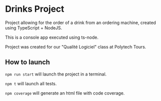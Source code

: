 # Drinks Project

Project allowing for the order of a drink from an ordering machine, created using TypeScript + NodeJS.

This is a console app executed using ts-node.

Project was created for our "Qualité Logiciel" class at Polytech Tours.

## How to launch

`npm run start` will launch the project in a terminal.

`npm t` will launch all tests.

`npm coverage` will generate an html file with code coverage.
